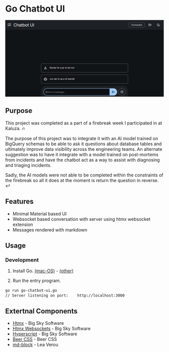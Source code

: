 # Go Chatbot UI

![screenshot of the Chatbot UI](./screenshot.png)

## Purpose

This project was completed as a part of a firebreak week I participated in at Kaluza. 🔥

The purpose of this project was to integrate it with an AI model trained on BigQuery schemas to be able to ask it questions about database tables and ultimately improve data visibility across the engineering teams.
An alternate suggestion was to have it integrate with a model trained on post-mortems from incidents and have the chatbot act as a way to assist with diagnosing and triaging incidents.

Sadly, the AI models were not able to be completed within the constraints of the firebreak so all it does at the moment is return the question in reverse. ↩️

## Features

- Minimal Material based UI
- Websocket based conversation with server using htmx websocket extension
- Messages rendered with markdown

## Usage

### Development

1. Install Go. [(mac-OS)][brew-install-go] - [(other)][go-website]

2. Run the entry program.

```shell
go run go-chatbot-ui.go
// Server listening on port:	http://localhost:3000
```

## Extertnal Components

- [Htmx][htmx] - Big Sky Software
- [Htmx Websockets][htmx-ws] - Big Sky Software
- [Hyperscript][hyperscript] - Big Sky Software
- [Beer CSS][beer-css] - Beer CSS
- [md-block][md-block] - Lea Verou

[brew-install-go]: https://formulae.brew.sh/formula/go
[go-website]: https://go.dev/doc/install
[htmx]: https://github.com/bigskysoftware/htmx
[htmx-ws]: https://htmx.org/extensions/web-sockets/
[hyperscript]: https://github.com/bigskysoftware/_hyperscript
[beer-css]: https://github.com/beercss/beercss
[md-block]: https://md-block.verou.me/

